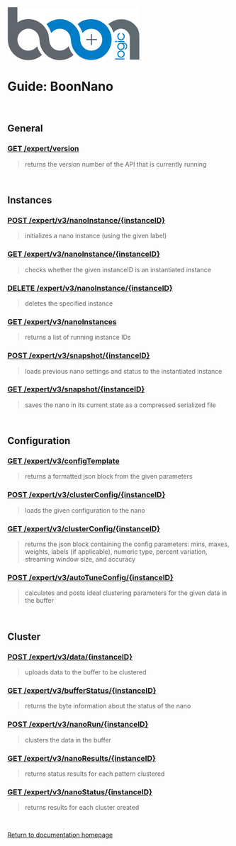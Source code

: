 ![Logo](../images/BoonLogic.png)
# Guide: BoonNano
<br/>

## General
### [GET /expert/version](../Functions/get_version.md)
>returns the version number of the API that is currently running

<br/>

## Instances
### [POST /expert/v3/nanoInstance/{instanceID}](../Functions/post_nanoInstance.md)
>initializes a nano instance (using the given label)

### [GET /expert/v3/nanoInstance/{instanceID}](../Functions/get_nanoInstance.md)
>checks whether the given instanceID is an instantiated instance

### [DELETE /expert/v3/nanoInstance/{instanceID}](../Functions/delete_nanoInstance.md)
>deletes the specified instance

### [GET /expert/v3/nanoInstances](../Functions/get_nanoInstances.md)
>returns a list of running instance IDs

### [POST /expert/v3/snapshot/{instanceID}](../Functions/post_snapshot.md)
>loads previous nano settings and status to the instantiated instance

### [GET /expert/v3/snapshot/{instanceID}](../Functions/get_snapshot.md)
>saves the nano in its current state as a compressed serialized file

<br/>

## Configuration

### [GET /expert/v3/configTemplate](../Functions/get_configTemplate.md)
>returns a formatted json block from the given parameters

### [POST /expert/v3/clusterConfig/{instanceID}](../Functions/post_clusterConfig.md)
>loads the given configuration to the nano

### [GET /expert/v3/clusterConfig/{instanceID}](../Functions/get_clusterConfig.md)
>returns the json block containing the config parameters: mins, maxes, weights, labels (if applicable), numeric type, percent variation, streaming window size, and accuracy

### [POST /expert/v3/autoTuneConfig/{instanceID}](../Functions/post_autoTuneConfig.md)
>calculates and posts ideal clustering parameters for the given data in the buffer

<br/>

## Cluster
### [POST /expert/v3/data/{instanceID}](../Functions/post_data.md)
>uploads data to the buffer to be clustered

### [GET /expert/v3/bufferStatus/{instanceID}](../Functions/get_bufferStatus.md)
>returns the byte information about the status of the nano

### [POST /expert/v3/nanoRun/{instanceID}](../Functions/post_nanoRun.md)
>clusters the data in the buffer

### [GET /expert/v3/nanoResults/{instanceID}](../Functions/get_nanoResults.md)
>returns status results for each pattern clustered

### [GET /expert/v3/nanoStatus/{instanceID}](../Functions/get_nanoStatus.md)
>returns results for each cluster created

<br/>

[Return to documentation homepage](../UI-docs.md)
